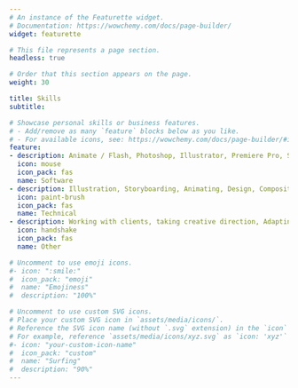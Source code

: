 ```yaml
---
# An instance of the Featurette widget.
# Documentation: https://wowchemy.com/docs/page-builder/
widget: featurette

# This file represents a page section.
headless: true

# Order that this section appears on the page.
weight: 30

title: Skills
subtitle:

# Showcase personal skills or business features.
# - Add/remove as many `feature` blocks below as you like.
# - For available icons, see: https://wowchemy.com/docs/page-builder/#icons
feature:
- description: Animate / Flash, Photoshop, Illustrator, Premiere Pro, Storyboard Pro, CLIP STUDIO PAINT
  icon: mouse
  icon_pack: fas
  name: Software
- description: Illustration, Storyboarding, Animating, Design, Compositing, Screenwriting, Cinematography, CSS & HTML
  icon: paint-brush
  icon_pack: fas
  name: Technical
- description: Working with clients, taking creative direction, Adapting to new workflows and tools, Recreating resturant recipes
  icon: handshake
  icon_pack: fas
  name: Other

# Uncomment to use emoji icons.
#- icon: ":smile:"
#  icon_pack: "emoji"
#  name: "Emojiness"
#  description: "100%"  

# Uncomment to use custom SVG icons.
# Place your custom SVG icon in `assets/media/icons/`.
# Reference the SVG icon name (without `.svg` extension) in the `icon` field.
# For example, reference `assets/media/icons/xyz.svg` as `icon: 'xyz'`
#- icon: "your-custom-icon-name"
#  icon_pack: "custom"
#  name: "Surfing"
#  description: "90%"
---
```

